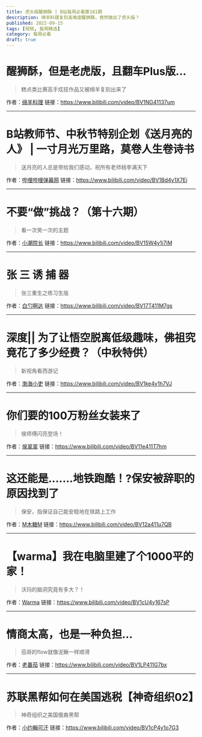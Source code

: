 ```yaml
---
title: 虎头版醒狮酥 | B站每周必看第181期
description: 绵羊料理复刻高难度醒狮酥，竟然做出了虎头版？
published: 2022-09-15
tags: [视频, 每周精选]
category: 每周必看
draft: true
---
```


# 醒狮酥，但是老虎版，且翻车Plus版...
> 糕点类比赛高手炫技作品又被绵羊复刻出来了

作者：[绵羊料理](https://space.bilibili.com/18202105)
链接：https://www.bilibili.com/video/BV1NG41137um

---

# B站教师节、中秋节特别企划《送月亮的人》 | 一寸月光万里路，莫卷人生卷诗书
> 送月亮的人总是带给我们感动，祝所有老师桃李满天下

作者：[哔哩哔哩弹幕网](https://space.bilibili.com/8047632)
链接：https://www.bilibili.com/video/BV1Bd4y1X7Ej

---

# 不要“做”挑战？（第十六期）
> 看一次笑一次的主题

作者：[小潮院长](https://space.bilibili.com/5970160)
链接：https://www.bilibili.com/video/BV15W4y1i7iM

---

# 张 三 诱 捕 器
> 张三重生之练习生版

作者：[白勺啊达](https://space.bilibili.com/5260378)
链接：https://www.bilibili.com/video/BV17T411M7gs

---

# 深度|| 为了让悟空脱离低级趣味，佛祖究竟花了多少经费？（中秋特供）
> 新视角看西游记

作者：[渤海小吏](https://space.bilibili.com/504934876)
链接：https://www.bilibili.com/video/BV1ke4y1h7VJ

---

# 你们要的100万粉丝女装来了
> 侯师傅闪亮登场！

作者：[侯翠翠](https://space.bilibili.com/1458143131)
链接：https://www.bilibili.com/video/BV11e411T7hm

---

# 这还能是.......地铁跑酷！?保安被辞职的原因找到了
> 保安，指保证自己能安稳地在铁路上工作

作者：[M木糖M](https://space.bilibili.com/33824345)
链接：https://www.bilibili.com/video/BV12a411u7QB

---

# 【warma】我在电脑里建了个1000平的家！
> 沃玛的脑洞究竟有多大？！

作者：[Warma](https://space.bilibili.com/53456)
链接：https://www.bilibili.com/video/BV1cU4y167sP

---

# 情商太高，也是一种负担…
> 茄哥的flow就像泥鳅一样顺滑

作者：[老番茄](https://space.bilibili.com/546195)
链接：https://www.bilibili.com/video/BV1LP411G7bx

---

# 苏联黑帮如何在美国逃税【神奇组织02】
> 神奇组织之美国俄裔黑帮

作者：[小约翰可汗](https://space.bilibili.com/23947287)
链接：https://www.bilibili.com/video/BV1cP4y1o7G3

